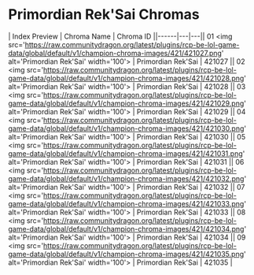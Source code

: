 # Primordian Rek'Sai Chromas

| Index  Preview | Chroma Name | Chroma ID ||------|---|---|| 01  <img src='https://raw.communitydragon.org/latest/plugins/rcp-be-lol-game-data/global/default/v1/champion-chroma-images/421/421027.png' alt='Primordian Rek'Sai' width='100'> | Primordian Rek'Sai | 421027 || 02  <img src='https://raw.communitydragon.org/latest/plugins/rcp-be-lol-game-data/global/default/v1/champion-chroma-images/421/421028.png' alt='Primordian Rek'Sai' width='100'> | Primordian Rek'Sai | 421028 || 03  <img src='https://raw.communitydragon.org/latest/plugins/rcp-be-lol-game-data/global/default/v1/champion-chroma-images/421/421029.png' alt='Primordian Rek'Sai' width='100'> | Primordian Rek'Sai | 421029 || 04  <img src='https://raw.communitydragon.org/latest/plugins/rcp-be-lol-game-data/global/default/v1/champion-chroma-images/421/421030.png' alt='Primordian Rek'Sai' width='100'> | Primordian Rek'Sai | 421030 || 05  <img src='https://raw.communitydragon.org/latest/plugins/rcp-be-lol-game-data/global/default/v1/champion-chroma-images/421/421031.png' alt='Primordian Rek'Sai' width='100'> | Primordian Rek'Sai | 421031 || 06  <img src='https://raw.communitydragon.org/latest/plugins/rcp-be-lol-game-data/global/default/v1/champion-chroma-images/421/421032.png' alt='Primordian Rek'Sai' width='100'> | Primordian Rek'Sai | 421032 || 07  <img src='https://raw.communitydragon.org/latest/plugins/rcp-be-lol-game-data/global/default/v1/champion-chroma-images/421/421033.png' alt='Primordian Rek'Sai' width='100'> | Primordian Rek'Sai | 421033 || 08  <img src='https://raw.communitydragon.org/latest/plugins/rcp-be-lol-game-data/global/default/v1/champion-chroma-images/421/421034.png' alt='Primordian Rek'Sai' width='100'> | Primordian Rek'Sai | 421034 || 09  <img src='https://raw.communitydragon.org/latest/plugins/rcp-be-lol-game-data/global/default/v1/champion-chroma-images/421/421035.png' alt='Primordian Rek'Sai' width='100'> | Primordian Rek'Sai | 421035 |